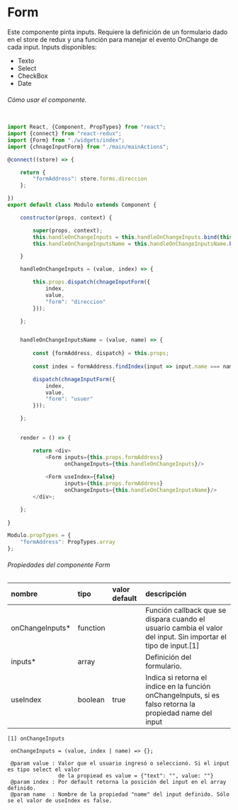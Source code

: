 # Form
Este componente pinta inputs. Requiere la definición de un formulario dado en el store de redux 
y una función para manejar el evento OnChange de cada input. Inputs disponibles:

* Texto
* Select
* CheckBox
* Date

###### Cómo usar el componente.

```javascript

import React, {Component, PropTypes} from "react";
import {connect} from "react-redux";
import {Form} from "./widgets/index";
import {chnageInputForm} from "./main/mainActions";

@connect((store) => {

    return {
        "formAddress": store.forms.direccion
    };

})
export default class Modulo extends Component {

    constructor(props, context) {

        super(props, context);
        this.handleOnChangeInputs = this.handleOnChangeInputs.bind(this);
        this.handleOnChangeInputsName = this.handleOnChangeInputsName.bind(this);

    }

    handleOnChangeInputs = (value, index) => {

        this.props.dispatch(chnageInputForm({
            index,
            value,
            "form": "direccion"
        }));

    };


    handleOnChangeInputsName = (value, name) => {
        
        const {formAddress, dispatch} = this.props;
        
        const index = formAddress.findIndex(input => input.name === name);

        dispatch(chnageInputForm({
            index,
            value,
            "form": "usuer"
        }));

    };

   
    render = () => {

        return <div>
            <Form inputs={this.props.formAddress}
                  onChangeInputs={this.handleOnChangeInputs}/>
                  
            <Form useIndex={false}
                  inputs={this.props.formAddress}
                  onChangeInputs={this.handleOnChangeInputsName}/>
        </div>;

    };
    
}

Modulo.propTypes = {
    "formAddress": PropTypes.array
};

```
###### Propiedades del componente Form
| nombre            | tipo              | valor default     | descripción       |
|:----------        |:------------------|:---------------   |:----------------  |
| onChangeInputs*   | function          |                   | Función callback que se dispara cuando el usuario cambia el valor del input. Sin importar el tipo de input.[1]|
| inputs*           | array             |                   | Definición del formulario.| 
| useIndex          | boolean           |    true           | Indica si retorna el índice en la función onChangeInputs, si es falso retorna la propiedad name del input| 

```
[1] onChangeInputs

 onChangeInputs = (value, index | name) => {};
 
 @param value : Valor que el usuario ingresó o seleccionó. Si el input es tipo select el valor 
                de la propiead es value = {"text": "", value: ""}
 @param index : Por default retorna la posición del input en el array definido.
 @param name  : Nombre de la propiedad "name" del input definido. Sólo se el valor de useIndex es false.
```
